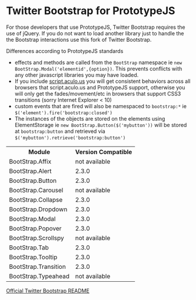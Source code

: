 Twitter Bootstrap for PrototypeJS
================

For those developers that use PrototypeJS, Twitter Bootstrap requires the use of jQuery. If you do not want to load another library just to handle the the Bootstrap interactions use this fork of Twitter Bootstrap.


Differences according to PrototypeJS standards

* effects and methods are called from the `BootStrap` namespace ie `new BootStrap.Modal('elementid',{option})`. This prevents conflicts with any other javascript libraries you may have loaded.
* If you include [script.aculo.us](http://madrobby.github.com/scriptaculous/) you will get consistent behaviors across all browsers that script.aculo.us and PrototypeJS support, otherwise you will only get the fades/movement/etc in browsers that support CSS3 transitions (sorry Internet Explorer < 10)
* custom events that are fired will also be namespaced to `bootstrap:*` ie `$('element').fire('bootstrap:closed')`
* The instances of the objects are stored on the elements using ElementStorage ie `new BootStrap.Button($('mybutton'))` will be stored at `bootstrap:button` and retrieved via `$('mybutton').retrieve('bootstrap:button')`

<table>
	<tr><th>Module</th><th>Version Compatible</th></tr>
	<tr><td>BootStrap.Affix</td><td>not available</td></tr>
	<tr><td>BootStrap.Alert</td><td>2.3.0</td></tr>
	<tr><td>BootStrap.Button</td><td>2.3.0</td></tr>
	<tr><td>BootStrap.Carousel</td><td>not available</td></tr>
	<tr><td>BootStrap.Collapse</td><td>2.3.0</td></tr>
	<tr><td>BootStrap.Dropdown</td><td>2.3.0</td></tr>
	<tr><td>BootStrap.Modal</td><td>2.3.0</td></tr>
	<tr><td>BootStrap.Popover</td><td>2.3.0</td></tr>
	<tr><td>BootStrap.Scrollspy</td><td>not available</td></tr>
	<tr><td>BootStrap.Tab</td><td>2.3.0</td></tr>
	<tr><td>BootStrap.Tooltip</td><td>2.3.0</td></tr>
	<tr><td>BootStrap.Transition</td><td>2.3.0</td></tr>
	<tr><td>BootStrap.Typeahead</td><td>not available</td></tr>
</table>



[Official Twitter Bootstrap README](https://github.com/jwestbrook/bootstrap-prototype/blob/master/Offical%20Bootstrap%20README.md)

